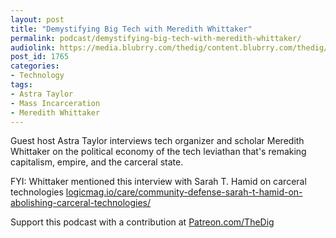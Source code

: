 ```yaml
---
layout: post
title: "Demystifying Big Tech with Meredith Whittaker"
permalink: podcast/demystifying-big-tech-with-meredith-whittaker/
audiolink: https://media.blubrry.com/thedig/content.blubrry.com/thedig/The_Dig-EP_273-Whittaker.mp3
post_id: 1765
categories: 
- Technology
tags: 
- Astra Taylor
- Mass Incarceration
- Meredith Whittaker
---
```


Guest host Astra Taylor interviews tech organizer and scholar Meredith Whittaker on the political economy of the tech leviathan that's remaking capitalism, empire, and the carceral state. 

FYI: Whittaker mentioned this interview with Sarah T. Hamid on carceral technologies 
[logicmag.io/care/community-defense-sarah-t-hamid-on-abolishing-carceral-technologies/](https://logicmag.io/care/community-defense-sarah-t-hamid-on-abolishing-carceral-technologies/)

Support this podcast with a contribution at 
[Patreon.com/TheDig](https://Patreon.com/TheDig)